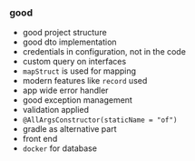 ### good

- good project structure
- good dto implementation
- credentials in configuration, not in the code
- custom query on interfaces
- `mapStruct` is used for mapping
- modern features like `record` used
- app wide error handler
- good exception management
- validation applied
- `@AllArgsConstructor(staticName = "of")`
- gradle as alternative part
- front end
- `docker` for database